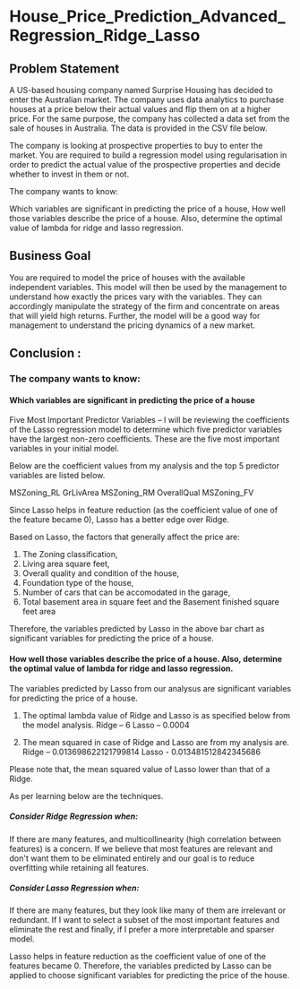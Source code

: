 # House_Price_Prediction_Advanced_Regression_Ridge_Lasso

## Problem Statement

A US-based housing company named Surprise Housing has decided to enter the Australian market. The company uses data analytics to purchase houses at a price below their actual values and flip them on at a higher price. 
For the same purpose, the company has collected a data set from the sale of houses in Australia. The data is provided in the CSV file below. 

The company is looking at prospective properties to buy to enter the market. You are required to build a regression model using regularisation in order to predict the actual value of the prospective properties and decide whether to invest in them or not.

The company wants to know: 

Which variables are significant in predicting the price of a house, 
How well those variables describe the price of a house.
Also, determine the optimal value of lambda for ridge and lasso regression.

## Business Goal 

You are required to model the price of houses with the available independent variables. This model will then be used by the management to understand how exactly the prices vary with the variables. 
They can accordingly manipulate the strategy of the firm and concentrate on areas that will yield high returns. Further, the model will be a good way for management to understand the pricing dynamics of a new market.

## Conclusion :

### The company wants to know:

#### Which variables are significant in predicting the price of a house
Five Most Important Predictor Variables – I will be reviewing the coefficients of the Lasso regression model to determine which five predictor variables have the largest non-zero coefficients. These are the five most important variables in your initial model.

Below are the coefficient values from my analysis and the top 5 predictor variables are listed below.

MSZoning_RL GrLivArea MSZoning_RM OverallQual MSZoning_FV

Since Lasso helps in feature reduction (as the coefficient value of one of the feature became 0), Lasso has a better edge over Ridge.

Based on Lasso, the factors that generally affect the price are:

1. The Zoning classification,
2. Living area square feet,
3. Overall quality and condition of the house,
4. Foundation type of the house,
5. Number of cars that can be accomodated in the garage,
6. Total basement area in square feet and the Basement finished square feet area

Therefore, the variables predicted by Lasso in the above bar chart as significant variables for predicting the price of a house.

#### How well those variables describe the price of a house. Also, determine the optimal value of lambda for ridge and lasso regression.

The variables predicted by Lasso from our analysus are significant variables for predicting the price of a house.

1. The optimal lambda value of Ridge and Lasso is as specified below from the model analysis.
Ridge – 6
Lasso – 0.0004

2. The mean squared in case of Ridge and Lasso are from my analysis are.
Ridge – 0.013698622121799814
Lasso - 0.013481512842345686

Please note that, the mean squared value of Lasso lower than that of a Ridge.

As per learning below are the techniques.

##### Consider Ridge Regression when:
If there are many features, and multicollinearity (high correlation between features) is a concern. If we believe that most features are relevant and don't want them to be eliminated entirely and our
goal is to reduce overfitting while retaining all features.

##### Consider Lasso Regression when:
If there are many features, but they look like many of them are irrelevant or redundant. If I want to select a subset of the most important features and eliminate the rest and finally, if I prefer a more
interpretable and sparser model.

Lasso helps in feature reduction as the coefficient value of one of the features became 0. Therefore, the variables predicted by Lasso can be applied to choose significant variables for predicting the
price of the house. 
